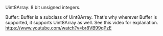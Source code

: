 Uint8Array: 8 bit unsigned integers.

Buffer: Buffer is a subclass of Uint8Array. That's why wherever Buffer is supported, it supports Uint8Array as well. See this video for explanation. https://www.youtube.com/watch?v=br8VB99qPzE
